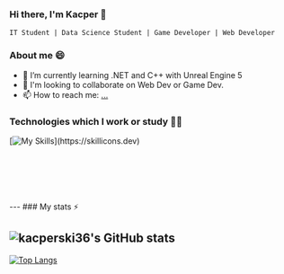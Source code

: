 ### Hi there, I'm Kacper 👋

`IT Student | Data Science Student | Game Developer | Web Developer`

### About me 😄

- 🌱 I’m currently learning .NET and C++ with Unreal Engine 5
- 👯 I'm looking to collaborate on Web Dev or Game Dev.
- 📫 How to reach me: [...](https://www.linkedin.com/in/kacper-walczak-457980257/) 

### Technologies which I work or study 👨‍💻

[![My Skills](https://skillicons.dev/icons?i=py,unity,unreal,vscode,cs,js,html,css,sass,cpp,dotnet,linux,latex,)](https://skillicons.dev)

<br />
<br />
<br />
<br />
<br />
---
### My stats ⚡

![kacperski36's GitHub stats](https://github-readme-stats.vercel.app/api?username=kacperski36&show_icons=true&theme=material-palenight)
---
[![Top Langs](https://github-readme-stats.vercel.app/api/top-langs/?username=kacperski36&theme=material-palenight)](https://github.com/anuraghazra/github-readme-stats)

<!--
**kacperski36/kacperski36** is a ✨ _special_ ✨ repository because its `README.md` (this file) appears on your GitHub profile.

Here are some ideas to get you started:

- 🔭 I’m currently working on ...
- 🌱 I’m currently learning ...
- 👯 I’m looking to collaborate on ...
- 🤔 I’m looking for help with ...
- 💬 Ask me about ...
- 📫 How to reach me: ...
- 😄 Pronouns: ...
- ⚡ Fun fact: ...
-->
